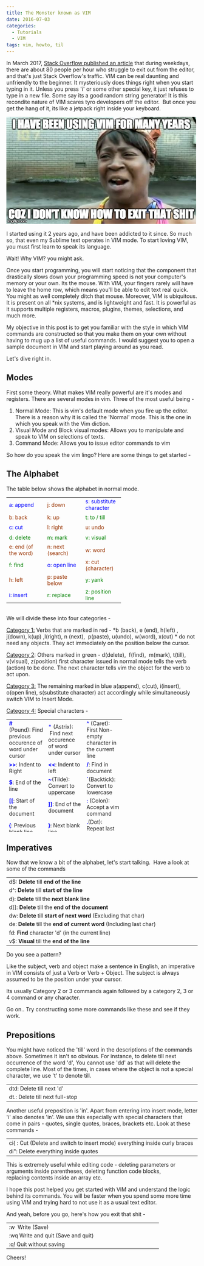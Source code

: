 ```yaml
---
title: The Monster known as VIM
date: 2016-07-03
categories:
  - Tutorials
  - VIM
tags: vim, howto, til
---
```


In March 2017, <a href="https://stackoverflow.blog/2017/05/23/stack-overflow-helping-one-million-developers-exit-vim/" target="_blank" rel="noopener">Stack Overflow published an article</a> that during weekdays, there are about 80 people per hour who struggle to exit out from the editor, and that's just Stack Overflow's traffic. VIM can be real daunting and unfriendly to the beginner. It mysteriously does things right when you start typing in it. Unless you press 'i' or some other special key, it just refuses to type in a new file. Some say its a good random string generator! It is this recondite nature of VIM scares tyro developers off the editor.  But once you get the hang of it, its like a jetpack right inside your keyboard.

![Rules of Towers of Hanoi](./troll.jpg)

I started using it 2 years ago, and have been addicted to it since. So much so, that even my Sublime text operates in VIM mode. To start loving VIM, you must first learn to speak its language.

Wait! Why VIM? you might ask.

Once you start programming, you will start noticing that the component that drastically slows down your programming speed is not your computer's memory or your own. Its the mouse. With VIM, your fingers rarely will have to leave the home row, which means you'll be able to edit text real quick. You might as well completely ditch that mouse. Moreover, VIM is ubiquitous. It is present on all \*nix systems, and is lightweight and fast. It is powerful as it supports multiple registers, macros, plugins, themes, selections, and much more.

My objective in this post is to get you familiar with the style in which VIM commands are constructed so that you make them on your own without having to mug up a list of useful commands. I would suggest you to open a sample document in VIM and start playing around as you read.

Let's dive right in.

## **Modes**

First some theory. What makes VIM really powerful are it's modes and registers. There are several modes in vim. Three of the most useful being -

1. Normal Mode: This is vim's default mode when you fire up the editor. There is a reason why it is called the 'Normal' mode. This is the one in which you speak with the Vim diction.
2. Visual Mode and Block visual modes: Allows you to manipulate and speak to VIM on selections of texts.
3. Command Mode: Allows you to issue editor commands to vim

So how do you speak the vim lingo? Here are some things to get started -

## The Alphabet

The table below shows the alphabet in normal mode.

<table style="border-collapse: collapse; width: 669px; height: 295px;" border="0" width="261" cellspacing="0" cellpadding="0">
  <colgroup> <col style="width: 65pt;" span="3" width="87" /> </colgroup> 
  <tr style="height: 16pt;">
    <td style="height: 16pt; width: 65pt;" width="87" height="21">
      <span style="color: #0000ff;">a: append</span>
    </td>  
    <td style="width: 65pt;" width="87">
      <span style="color: #993300;">j: down</span>
    </td>
    <td style="width: 65pt;" width="87">
      <span style="color: #0000ff;">s: substitute character</span>
    </td>
  </tr>
  
  <tr style="height: 16pt;">
    <td style="height: 16pt;" height="21">
      <span style="color: #993300;">b: back</span>
    </td>
    <td>
      <span style="color: #993300;">k: up</span>
    </td>
    <td>
      <span style="color: #008000;">t: to / till</span>
    </td>
  </tr>
  
  <tr style="height: 16pt;">
    <td style="height: 16pt;" height="21">
      <span style="color: #0000ff;">c: cut </span>
    </td>
    <td>
      <span style="color: #993300;">l: right</span>
    </td>
    <td>
      <span style="color: #993300;">u: undo</span>
    </td>
  </tr>
  
  <tr style="height: 16pt;">
    <td style="height: 16pt;" height="21">
      <span style="color: #008000;">d: delete</span>
    </td>
    <td>
      <span style="color: #008000;">m: mark</span>
    </td>
    <td>
      <span style="color: #008000;">v: visual</span>
    </td>
  </tr>
  
  <tr style="height: 16pt;">
    <td style="height: 16pt;" height="21">
      <span style="color: #993300;">e: end (of the word)</span>
    </td>  
    <td>
      <span style="color: #993300;">n: next (search)</span>
    </td>
    <td>
      <span style="color: #993300;">w: word</span>
    </td>
  </tr>
  
  <tr style="height: 16pt;">
    <td style="height: 16pt;" height="21">
      <span style="color: #008000;">f: find</span>
    </td>
    <td>
      <span style="color: #0000ff;">o: open line</span>
    </td>
    <td>
      <span style="color: #993300;">x: cut (character)</span>
    </td>
  </tr>
  
  <tr style="height: 16pt;">
    <td style="height: 16pt;" height="21">
      <span style="color: #993300;">h: left</span>
    </td>
    <td>
      <span style="color: #993300;">p: paste below</span>
    </td>
    <td>
      <span style="color: #008000;">y: yank</span>
    </td>
  </tr>
  
  <tr style="height: 16pt;">
    <td style="height: 16pt;" height="21">
      <span style="color: #0000ff;">i: insert</span>
    </td>
    <td>
      <span style="color: #008000;">r: replace</span>
    </td>
    <td>
      <span style="color: #008000;">z: position line</span>
    </td>
  </tr>
</table>

We will divide these into four categories -

<span style="text-decoration: underline;">Category 1:</span> Verbs that are marked in red - *b (back), e (end), h(left) , j(down), k(up) ,l(right), n (next),  p(paste), u(undo), w(word), x(cut) * do not need any objects. They act immediately on the position below the cursor.

<span style="text-decoration: underline;">Category 2</span>: Others marked in green - d(delete),  f(find),  m(mark), t(till), v(visual), z(position) first character issued in normal mode tells the verb (action) to be done. The next character tells vim the object for the verb to act upon.

<span style="text-decoration: underline;">Category 3:</span> The remaining marked in blue a(append), c(cut), i(insert), o(open line), s(substitute character) act accordingly while simultaneously switch VIM to Insert Mode.

<span style="text-decoration: underline;">Category 4:</span> Special characters -

<table style="height: 296px;" width="765">
  <tr>
    <td width="87">
      <span style="color: #0000ff;"><strong>#</strong> </span>(Pound): Find previous occurence of word under cursor
    </td>
    <td width="87">
      <span style="color: #0000ff;">*</span> (Astrix):  Find next occurence of word under cursor
    </td>
    <td width="87">
      <strong><span style="color: #0000ff;">^</span></strong> (Caret): First Non-empty character in the current line
    </td>
  </tr>
  
  <tr>
    <td>
      <span style="color: #0000ff;"><strong>>></strong></span>: Indent to Right
    </td>
    <td>
      <strong><span style="color: #0000ff;"><<</span></strong>: Indent to left
    </td>    
    <td>
      <strong><span style="color: #0000ff;">/</span></strong>: Find in document
    </td>
  </tr>
  
  <tr>
    <td>
      <span style="color: #0000ff;"><strong>$</strong></span>: End of the line
    </td> 
    <td>
      <strong><span style="color: #0000ff;">~</span></strong>(Tilde): Convert to uppercase
    </td>
    <td>
      <strong><span style="color: #0000ff;">`</span></strong>(Backtick): Convert to lowercase
    </td>
  </tr>
  
  <tr>
    <td>
      <span style="color: #0000ff;"><strong>[[</strong></span>: Start of the document
    </td>
    <td>
      <strong><span style="color: #0000ff;">]]</span></strong>: End of the document
    </td>
    <td>
      <strong><span style="color: #0000ff;">: </span></strong>(Colon): Accept a vim command
    </td>
  </tr>
  
  <tr>
    <td>
      <span style="color: #0000ff;"><strong>{</strong></span>: Previous blank line
    </td>  
    <td>
      <strong><span style="color: #0000ff;">}</span></strong>: Next blank line
    </td>
    <td>
      <span style="color: #0000ff;"><strong>.</strong></span>(Dot): Repeat last action
    </td>
  </tr>
</table>

## Imperatives

Now that we know a bit of the alphabet, let's start talking.  Have a look at some of the commands

<table width="648">
  <tr>
    <td width="648">
      d$: <strong>Delete</strong> till <strong>end of the line</strong>
    </td>
  </tr>
  
  <tr>
    <td>
      d^: <strong>Delete</strong> till <strong>start of the line</strong>
    </td>
  </tr>
  
  <tr>
    <td>
      d}: <strong>Delete</strong> till the <strong>next blank line</strong>
    </td>
  </tr>
  
  <tr>
    <td>
      d]]: <strong>Delete</strong> till the <strong>end of the document</strong>
    </td>
  </tr>
  
  <tr>
    <td>
      dw: <strong>Delete</strong> till <strong>start of next word</strong> (Excluding that char)
    </td>
  </tr>
  
  <tr>
    <td>
      de: <strong>Delete</strong> till the <strong>end of current word</strong> (Including last char)
    </td>
  </tr>
  
  <tr>
    <td>
      fd: <strong>Find</strong> character 'd' (in the current line)
    </td>
  </tr>
  
  <tr>
    <td>
      v$: <strong>Visual</strong> till the<strong> end of the line</strong>
    </td>
  </tr>
</table>

Do you see a pattern?

Like the subject, verb and object make a sentence in English, an imperative in VIM consists of just a Verb or Verb + Object. The subject is always assumed to be the position under your cursor.

Its usually Category 2 or 3 commands again followed by a category 2, 3 or 4 command or any character.

Go on.. Try constructing some more commands like these and see if they work.

## **Prepositions**

You might have noticed the 'till' word in the descriptions of the commands above. Sometimes it isn't so obvious. For instance, to delete till next occurrence of the word 'd', You cannot use 'dd' as that will delete the complete line. Most of the times, in cases where the object is not a special character, we use 't' to denote till.

<table width="648">
  <tr>
    <td width="648">
      dtd: Delete till next 'd'
    </td>
  </tr>
  
  <tr>
    <td>
      dt.: Delete till next full-stop
    </td>
  </tr>
</table>

Another useful preposition is 'in'. Apart from entering into insert mode, letter 'i' also denotes 'in'. We use this especially with special characters that come in pairs - quotes, single quotes, braces, brackets etc. Look at these commands -

<table width="648">
  <tr>
    <td width="648">
      ci{ : Cut (Delete and switch to insert mode) everything inside curly braces
    </td>
  </tr>
  
  <tr>
    <td>
      di": Delete everything inside quotes
    </td>
  </tr>
</table>

This is extremely useful while editing code - deleting parameters or arguments inside parentheses, deleting function code blocks, replacing contents inside an array etc.

I hope this post helped you get started with VIM and understand the logic behind its commands. You will be faster when you spend some more time using VIM and trying hard to not use it as a usual text editor.

And yeah, before you go, here's how you exit that shit -

<table width="388">
  <tr>
    <td width="388">
      :w  Write (Save)
    </td>
  </tr>
  
  <tr>
    <td>
      :wq Write and quit (Save and quit)
    </td>
  </tr>
  
  <tr>
    <td>
      :q! Quit without saving
    </td>
  </tr>
</table>

Cheers!
